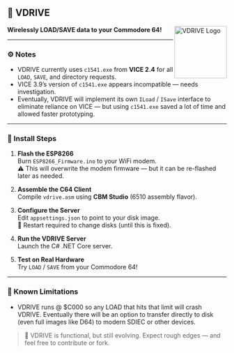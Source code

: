 ## 🧠 VDRIVE
<img src="https://8bitflynn.io/Resources/Images/VDRIVE.png" alt="VDRIVE Logo" width="120" align="right"/>

**Wirelessly LOAD/SAVE data to your Commodore 64!**  

---

### ⚙️ Notes

- VDRIVE currently uses `c1541.exe` from **VICE 2.4** for all `LOAD`, `SAVE`, and directory requests.
- VICE 3.9’s version of `c1541.exe` appears incompatible — needs investigation.
- Eventually, VDRIVE will implement its own `ILoad` / `ISave` interface to eliminate reliance on VICE — but using `c1541.exe` saved a lot of time and allowed faster prototyping.

---

### 🧪 Install Steps

1. **Flash the ESP8266**  
   Burn `ESP8266_Firmware.ino` to your WiFi modem.  
   ⚠️ This will overwrite the modem firmware — but it can be re-flashed later as needed.

2. **Assemble the C64 Client**  
   Compile `vdrive.asm` using **CBM Studio** (6510 assembly flavor).

3. **Configure the Server**  
   Edit `appsettings.json` to point to your disk image.  
   🔁 Restart required to change disks (until this is fixed).

4. **Run the VDRIVE Server**  
   Launch the C# .NET Core server.

5. **Test on Real Hardware**  
   Try `LOAD` / `SAVE` from your Commodore 64!


---

### 🚧 Known Limitations

- VDRIVE runs @ $C000 so any LOAD that hits that limit will crash VDRIVE. Eventually there will be an option to transfer directly to disk (even full images like D64) to modern SDIEC or other devices.

> 🧠 VDRIVE is functional, but still evolving. Expect rough edges — and feel free to contribute or fork.

